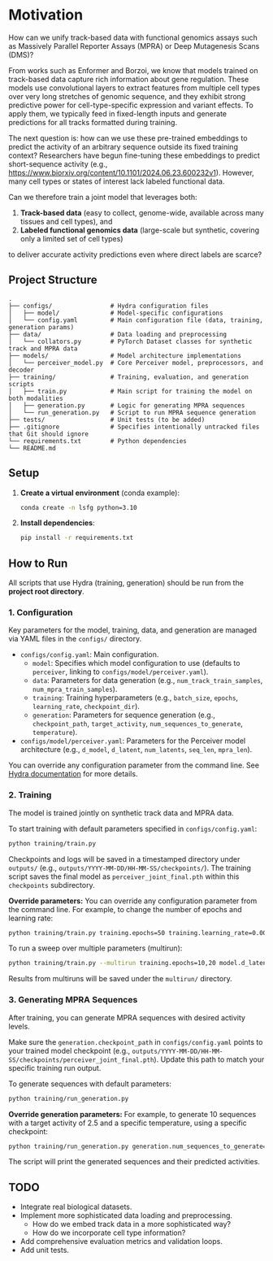 # Motivation


How can we unify track-based data with functional genomics assays such as Massively Parallel Reporter Assays (MPRA) or Deep Mutagenesis Scans (DMS)?

From works such as Enformer and Borzoi, we know that models trained on track-based data capture rich information about gene regulation. These models use convolutional layers to extract features from multiple cell types over very long stretches of genomic sequence, and they exhibit strong predictive power for cell-type-specific expression and variant effects. To apply them, we typically feed in fixed-length inputs and generate predictions for all tracks formatted during training. 

The next question is: how can we use these pre-trained embeddings to predict the activity of an arbitrary sequence outside its fixed training context? Researchers have begun fine-tuning these embeddings to predict short-sequence activity (e.g., https://www.biorxiv.org/content/10.1101/2024.06.23.600232v1). However, many cell types or states of interest lack labeled functional data. 

Can we therefore train a joint model that leverages both:
1. **Track-based data** (easy to collect, genome-wide, available across many tissues and cell types), and  
2. **Labeled functional genomics data** (large-scale but synthetic, covering only a limited set of cell types)  

to deliver accurate activity predictions even where direct labels are scarce?



## Project Structure

```
.
├── configs/                # Hydra configuration files
│   ├── model/              # Model-specific configurations 
│   └── config.yaml         # Main configuration file (data, training, generation params)
├── data/                   # Data loading and preprocessing
│   └── collators.py        # PyTorch Dataset classes for synthetic track and MPRA data
├── models/                 # Model architecture implementations
│   └── perceiver_model.py  # Core Perceiver model, preprocessors, and decoder
├── training/               # Training, evaluation, and generation scripts
│   ├── train.py            # Main script for training the model on both modalities
│   ├── generation.py       # Logic for generating MPRA sequences
│   └── run_generation.py   # Script to run MPRA sequence generation
├── tests/                  # Unit tests (to be added)
├── .gitignore              # Specifies intentionally untracked files that Git should ignore
└── requirements.txt        # Python dependencies
└── README.md               
```

## Setup

1.  **Create a virtual environment** (conda example):
    ```bash
    conda create -n lsfg python=3.10 
    ```

2.  **Install dependencies**:
    ```bash
    pip install -r requirements.txt
    ```

## How to Run

All scripts that use Hydra (training, generation) should be run from the **project root directory**.

### 1. Configuration

Key parameters for the model, training, data, and generation are managed via YAML files in the `configs/` directory.
*   `configs/config.yaml`: Main configuration.
    *   `model`: Specifies which model configuration to use (defaults to `perceiver`, linking to `configs/model/perceiver.yaml`).
    *   `data`: Parameters for data generation (e.g., `num_track_train_samples`, `num_mpra_train_samples`).
    *   `training`: Training hyperparameters (e.g., `batch_size`, `epochs`, `learning_rate`, `checkpoint_dir`).
    *   `generation`: Parameters for sequence generation (e.g., `checkpoint_path`, `target_activity`, `num_sequences_to_generate`, `temperature`).
*   `configs/model/perceiver.yaml`: Parameters for the Perceiver model architecture (e.g., `d_model`, `d_latent`, `num_latents`, `seq_len`, `mpra_len`).

You can override any configuration parameter from the command line. See [Hydra documentation](https://hydra.cc/docs/intro/) for more details.

### 2. Training

The model is trained jointly on synthetic track data and MPRA data.

To start training with default parameters specified in `configs/config.yaml`:
```bash
python training/train.py
```

Checkpoints and logs will be saved in a timestamped directory under `outputs/` (e.g., `outputs/YYYY-MM-DD/HH-MM-SS/checkpoints/`). The training script saves the final model as `perceiver_joint_final.pth` within this `checkpoints` subdirectory.

**Override parameters:**
You can override any configuration parameter from the command line. For example, to change the number of epochs and learning rate:
```bash
python training/train.py training.epochs=50 training.learning_rate=0.0005
```
To run a sweep over multiple parameters (multirun):
```bash
python training/train.py --multirun training.epochs=10,20 model.d_latent=256,512
```
Results from multiruns will be saved under the `multirun/` directory.

### 3. Generating MPRA Sequences

After training, you can generate MPRA sequences with desired activity levels.

Make sure the `generation.checkpoint_path` in `configs/config.yaml` points to your trained model checkpoint (e.g., `outputs/YYYY-MM-DD/HH-MM-SS/checkpoints/perceiver_joint_final.pth`). Update this path to match your specific training run output.

To generate sequences with default parameters:
```bash
python training/run_generation.py
```

**Override generation parameters:**
For example, to generate 10 sequences with a target activity of 2.5 and a specific temperature, using a specific checkpoint:
```bash
python training/run_generation.py generation.num_sequences_to_generate=10 generation.target_activity=2.5 generation.temperature=0.7 generation.checkpoint_path="outputs/YOUR_TRAINING_RUN_TIMESTAMP/checkpoints/perceiver_joint_final.pth"
```

The script will print the generated sequences and their predicted activities.


## TODO
-   Integrate real biological datasets.
-   Implement more sophisticated data loading and preprocessing.
    -  How do we embed track data in a more sophisticated way? 
    -  How do we incorporate cell type information? 
-   Add comprehensive evaluation metrics and validation loops.
-   Add unit tests.
